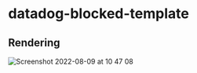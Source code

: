 # datadog-blocked-template

## Rendering
![Screenshot 2022-08-09 at 10 47 08](https://user-images.githubusercontent.com/19765952/183609132-a0cfb9ee-3e8e-4a6a-b652-50ae15ef14aa.png)


